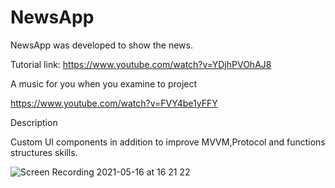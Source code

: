 # NewsApp

NewsApp was developed to show the news.

Tutorial link: https://www.youtube.com/watch?v=YDjhPVOhAJ8

A music for you when you examine to project

https://www.youtube.com/watch?v=FVY4be1yFFY

Description

Custom UI components in addition to improve MVVM,Protocol and functions structures skills.

![Screen Recording 2021-05-16 at 16 21 22](https://user-images.githubusercontent.com/35069032/118398822-f0ec4b80-b662-11eb-9953-c348551304a3.gif)
